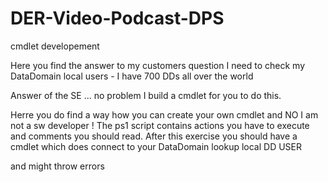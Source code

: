 # DER-Video-Podcast-DPS   
cmdlet developement

Here you find the answer to my customers question
I need to check my DataDomain local users - I have 700 DDs all over the world

Answer of the SE ... no problem I build a cmdlet for you to do this.

Herre you do find a way how you can create your own cmdlet and NO I am not a sw developer !
The ps1 script contains actions you have to execute and comments you should read. 
After this exercise you should have a cmdlet which does
connect to your DataDomain
lookup local DD USER

and might throw errors 
